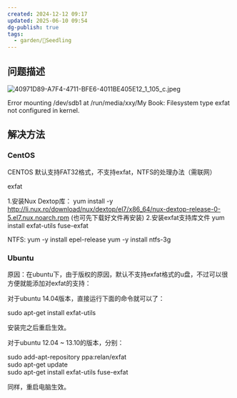 ```yaml
---
created: 2024-12-12 09:17
updated: 2025-06-10 09:54
dg-publish: true
tags:
  - garden/🌱Seedling
---
```


## 问题描述

![40971D89-A7F4-4711-BFE6-4011BE405E12_1_105_c.jpeg](https://picbed.guoyingwei.top/2024/12/40971D89-A7F4-4711-BFE6-4011BE405E12_1_105_c.jpeg)

Error mounting /dev/sdb1 at /run/media/xxy/My Book: Filesystem type exfat not configured in kernel.


## 解决方法

### CentOS
CENTOS 默认支持FAT32格式，不支持exfat，NTFS的处理办法（需联网）

exfat

1.安装Nux Dextop库：
yum install -y http://li.nux.ro/download/nux/dextop/el7/x86_64/nux-dextop-release-0-5.el7.nux.noarch.rpm  (也可先下载好文件再安装)
2.安装exfat支持库文件
yum install exfat-utils fuse-exfat

NTFS:
yum -y install epel-release
yum -y install ntfs-3g

### Ubuntu

原因：在ubuntu下，由于版权的原因，默认不支持exfat格式的u盘，不过可以很方便就能添加对exfat的支持：

对于ubuntu 14.04版本，直接运行下面的命令就可以了： 

sudo apt-get install exfat-utils

安装完之后重启生效。

对于ubuntu 12.04 ~ 13.10的版本，分别： 

sudo add-apt-repository ppa:relan/exfat   
sudo apt-get update   
sudo apt-get install exfat-utils fuse-exfat

同样，重启电脑生效。